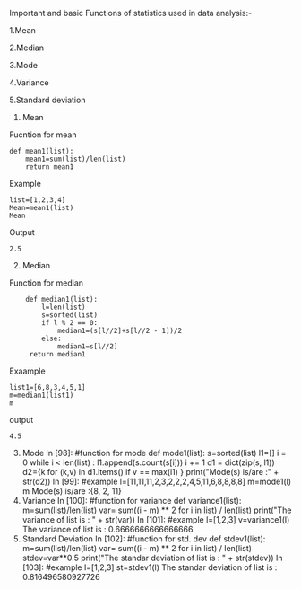 Important and basic Functions of statistics used in data analysis:-

1.Mean

2.Median

3.Mode

4.Variance

5.Standard deviation


1. Mean

Fucntion for mean 

    def mean1(list):
        mean1=sum(list)/len(list)
        return mean1
    
Example

    list=[1,2,3,4]
    Mean=mean1(list)
    Mean
Output

    2.5
        
2. Median

Function for median

        def median1(list):
            l=len(list)
            s=sorted(list)
            if l % 2 == 0:
                median1=(s[l//2]+s[l//2 - 1])/2
            else:
                median1=s[l//2]
         return median1
Exaample

    list1=[6,8,3,4,5,1]
    m=median1(list1)
    m

output

    4.5
    
3. Mode
In [98]:
#function for mode
def mode1(list):
    s=sorted(list)
    l1=[]
    i = 0
    while i < len(list) : 
        l1.append(s.count(s[i])) 
        i += 1
        d1 = dict(zip(s, l1)) 
        d2={k for (k,v) in d1.items() if v == max(l1) } 
    print("Mode(s) is/are :" + str(d2))
In [99]:
#example
l=[11,11,11,2,3,2,2,2,4,5,11,6,8,8,8,8]
m=mode1(l)
m
Mode(s) is/are :{8, 2, 11}
4. Variance
In [100]:
#function for variance
def variance1(list):
    m=sum(list)/len(list)
    var= sum((i - m) ** 2 for i in list) / len(list) 
    print("The variance of list is : " + str(var))
In [101]:
#example
l=[1,2,3]
v=variance1(l)
The variance of list is : 0.6666666666666666
5. Standard Deviation
In [102]:
#function for std. dev
def stdev1(list):
    m=sum(list)/len(list)
    var= sum((i - m) ** 2 for i in list) / len(list) 
    stdev=var**0.5
    print("The standar deviation  of list is : " + str(stdev))
In [103]:
#example
l=[1,2,3]
st=stdev1(l)
The standar deviation  of list is : 0.816496580927726
